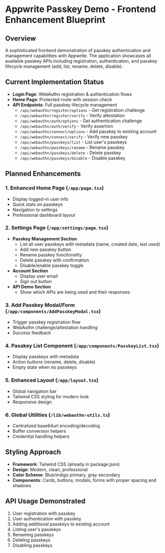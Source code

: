 # Appwrite Passkey Demo - Frontend Enhancement Blueprint

## Overview
A sophisticated frontend demonstration of passkey authentication and management capabilities with Appwrite. The application showcases all available passkey APIs including registration, authentication, and passkey lifecycle management (add, list, rename, delete, disable).

## Current Implementation Status
- **Login Page**: WebAuthn registration & authentication flows
- **Home Page**: Protected route with session check
- **API Endpoints**: Full passkey lifecycle management
  - `/api/webauthn/register/options` - Get registration challenge
  - `/api/webauthn/register/verify` - Verify attestation
  - `/api/webauthn/auth/options` - Get authentication challenge
  - `/api/webauthn/auth/verify` - Verify assertion
  - `/api/webauthn/connect/options` - Add passkey to existing account
  - `/api/webauthn/connect/verify` - Verify new passkey
  - `/api/webauthn/passkeys/list` - List user's passkeys
  - `/api/webauthn/passkeys/rename` - Rename passkey
  - `/api/webauthn/passkeys/delete` - Delete passkey
  - `/api/webauthn/passkeys/disable` - Disable passkey

## Planned Enhancements

### 1. Enhanced Home Page (`/app/page.tsx`)
- Display logged-in user info
- Quick stats on passkeys
- Navigation to settings
- Professional dashboard layout

### 2. Settings Page (`/app/settings/page.tsx`)
- **Passkey Management Section**
  - List all user passkeys with metadata (name, created date, last used)
  - Add new passkey button
  - Rename passkey functionality
  - Delete passkey with confirmation
  - Disable/enable passkey toggle
- **Account Section**
  - Display user email
  - Sign out button
- **API Demo Section**
  - Show which APIs are being used and their responses

### 3. Add Passkey Modal/Form (`/app/components/AddPasskeyModal.tsx`)
- Trigger passkey registration flow
- WebAuthn challenge/attestation handling
- Success feedback

### 4. Passkey List Component (`/app/components/PasskeyList.tsx`)
- Display passkeys with metadata
- Action buttons (rename, delete, disable)
- Empty state when no passkeys

### 5. Enhanced Layout (`/app/layout.tsx`)
- Global navigation bar
- Tailwind CSS styling for modern look
- Responsive design

### 6. Global Utilities (`/lib/webauthn-utils.ts`)
- Centralized base64url encoding/decoding
- Buffer conversion helpers
- Credential handling helpers

## Styling Approach
- **Framework**: Tailwind CSS (already in package.json)
- **Design**: Modern, clean, professional
- **Color Scheme**: Blue/indigo primary, gray secondary
- **Components**: Cards, buttons, modals, forms with proper spacing and shadows

## API Usage Demonstrated
1. User registration with passkey
2. User authentication with passkey
3. Adding additional passkeys to existing account
4. Listing user's passkeys
5. Renaming passkeys
6. Deleting passkeys
7. Disabling passkeys
